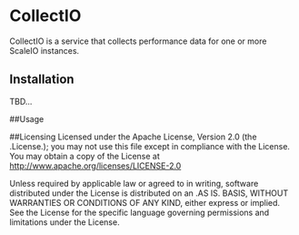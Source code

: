 # CollectIO

CollectIO is a service that collects performance data for one or more ScaleIO instances.

## Installation

TBD...

##Usage


##Licensing
Licensed under the Apache License, Version 2.0 (the .License.); you may not use this file except in compliance with the License. You may 
obtain a copy of the License at <http://www.apache.org/licenses/LICENSE-2.0>

Unless required by applicable law or agreed to in writing, software distributed under the License is distributed on an .AS IS. 
BASIS, WITHOUT WARRANTIES OR CONDITIONS OF ANY KIND, either express or implied. See the License for the specific language governing permissions
and limitations under the License.